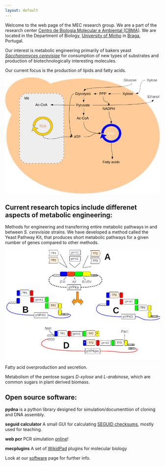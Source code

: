 ```yaml
---
layout: default
---
```


Welcome to the web page of the MEC research group. 
We are a part of the research center [Centro de Biologia Molecular e Ambiental (CBMA)](https://www.google.pt/url?sa=t&rct=j&q=&esrc=s&source=web&cd=1&cad=rja&uact=8&ved=0ahUKEwjhgeWevKLLAhUIQBoKHQfcDcAQFggbMAA&url=http%3A%2F%2Fcbma.bio.uminho.pt%2F&usg=AFQjCNERIO6tvOxPHIgk4DaE4Y5LivlEXQ&sig2=8-94NSGguCRjdxnoOm0cYQ&bvm=bv.115339255,d.ZWU). 
We are located in the Department of Biology, [University of Minho](https://www.uminho.pt/EN) in [Braga](https://www.google.pt/maps/place/School+of+Sciences+of+the+University+of+Minho/@41.5609887,-8.3955389,19z/data=!4m5!3m4!1s0x0:0x35003d3394a8ab81!8m2!3d41.561095!4d-8.395599?hl=en), Portugal.

Our interest is metabolic engineering primarily of bakers yeast [*Saccharomyces cerevisiae*](https://en.wikipedia.org/wiki/Saccharomyces_cerevisiae) for consumption of new types of substrates and production of biotechnologically interesting molecules.

Our current focus is the production of lipids and fatty acids.


![yeast](yeast.png)

## Current research topics include differenet aspects of metabolic engineering:

Methods for engineering and transferring entire metabolic pathways in and between *S. cerevisiae* strains. We have developed a
  method called the Yeast Pathway Kit, that produces short metabolic pathways for a given number of genes compared to other methods.

![ypk](yeast_pathway_kit_figure.png)


Fatty acid overproduction and secretion.

Metabolism of the pentose sugars *D-xylose* and *L-arabinose*, which are common sugars in plant derived biomass.

## Open source software:

**pydna** is a python library designed for simulation/documenttion of cloning and DNA assembly.

**seguid calculator** A small GUI for calculating [SEGUID checksums](http://precedings.nature.com/documents/278/version/1), mostly used for teaching.

**web pcr** PCR simulation [online](http://webpcr.appspot.com/)!

**mecplugins** A set of [WikidPad](http://wikidpad.sourceforge.net/) plugins for molecular biology 

Look at our [software](software.html) page for further info.

